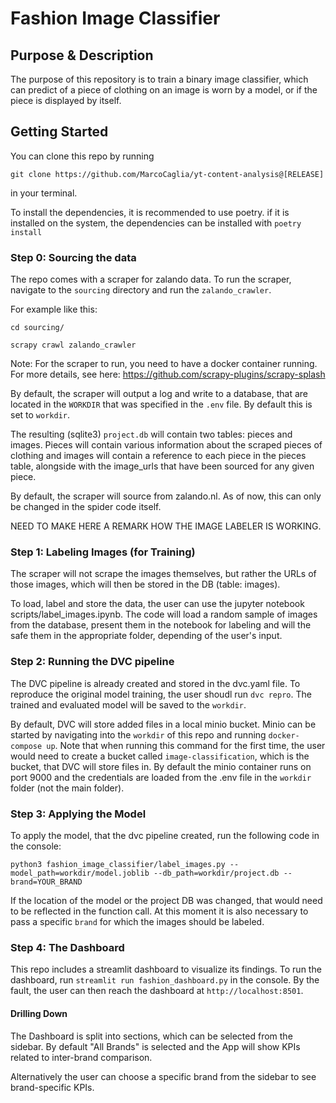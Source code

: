 # Fashion Image Classifier

## Purpose & Description
The purpose of this repository is to train a binary image classifier, which can predict of a piece of clothing on an image is worn by a model, or if the piece is displayed by itself.

## Getting Started
You can clone this repo by running 
```
git clone https://github.com/MarcoCaglia/yt-content-analysis@[RELEASE]
```
in your terminal.

To install the dependencies, it is recommended to use poetry. if it is installed on the system, the dependencies can be installed with `poetry install`

### Step 0: Sourcing the data
The repo comes with a scraper for zalando data. To run the scraper, navigate to the `sourcing` directory and run the `zalando_crawler`.

For example like this:
```
cd sourcing/

scrapy crawl zalando_crawler
```

Note: For the scraper to run, you need to have a docker container running. For more details, see here:
https://github.com/scrapy-plugins/scrapy-splash 

By default, the scraper will output a log and write to a database, that are located in the `WORKDIR` that was specified in the `.env` file. By default this is set to `workdir`.

The resulting (sqlite3) `project.db` will contain two tables: pieces and images. Pieces will contain various information about the scraped pieces of clothing and images will contain a reference to each piece in the pieces table, alongside with the image_urls that have been sourced for any given piece.

By default, the scraper will source from zalando.nl. As of now, this can only be changed in the spider code itself.

NEED TO MAKE HERE A REMARK HOW THE IMAGE LABELER IS WORKING.


### Step 1: Labeling Images (for Training)

The scraper will not scrape the images themselves, but rather the URLs of those images, which will then be stored in the DB (table: images).

To load, label and store the data, the user can use the jupyter notebook scripts/label_images.ipynb. The code will load a random sample of images from the database, present them in the notebook for labeling and will the safe them in the appropriate folder, depending of the user's input.


### Step 2: Running the DVC pipeline

The DVC pipeline is already created and stored in the dvc.yaml file. To reproduce the original model training, the user shoudl run `dvc repro`.
The trained and evaluated model will be saved to the `workdir`.

By default, DVC will store added files in a local minio bucket. Minio can be started by navigating into the `workdir` of this repo and running `docker-compose up`. Note that when running this command for the first time, the user would need to create a bucket called `image-classification`, which is the bucket, that DVC will store files in. By default the minio container runs on port 9000 and the credentials are loaded from the .env file in the `workdir` folder (not the main folder).


### Step 3: Applying the Model

To apply the model, that the dvc pipeline created, run the following code in the console:

```
python3 fashion_image_classifier/label_images.py --model_path=workdir/model.joblib --db_path=workdir/project.db --brand=YOUR_BRAND
```

If the location of the model or the project DB was changed, that would need to be reflected in the function call.
At this moment it is also necessary to pass a specific `brand` for which the images should be labeled.


### Step 4: The Dashboard

This repo includes a streamlit dashboard to visualize its findings. To run the dashboard, run `streamlit run fashion_dashboard.py` in the console. By the fault, the user can then reach the dashboard at `http://localhost:8501`.

#### Drilling Down
The Dashboard is split into sections, which can be selected from the sidebar. By default "All Brands" is selected and the App will show KPIs related to inter-brand comparison.

Alternatively the user can choose a specific brand from the sidebar to see brand-specific KPIs.